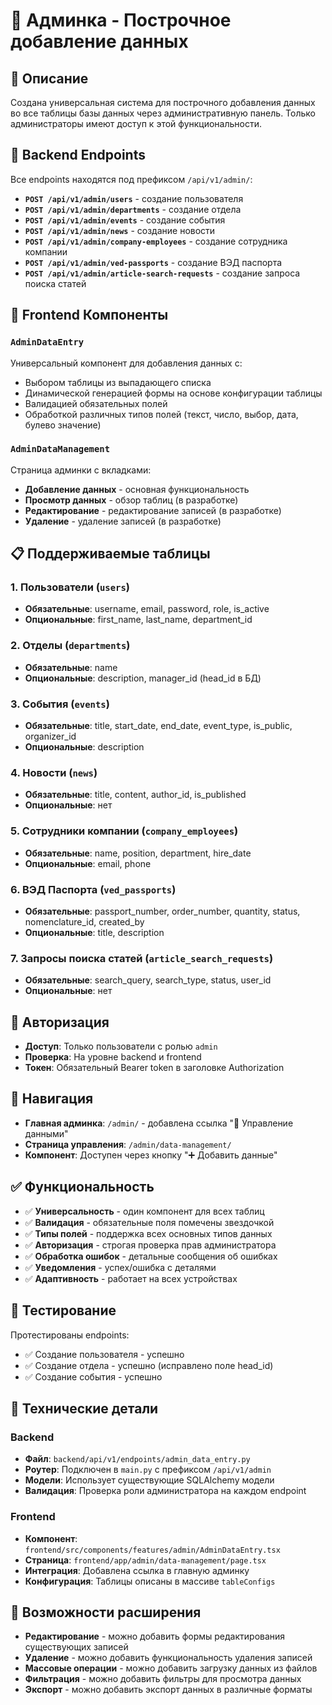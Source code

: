 # 👑 Админка - Построчное добавление данных

## 🎯 Описание

Создана универсальная система для построчного добавления данных во все таблицы базы данных через административную панель. Только администраторы имеют доступ к этой функциональности.

## 🔧 Backend Endpoints

Все endpoints находятся под префиксом `/api/v1/admin/`:

- **`POST /api/v1/admin/users`** - создание пользователя
- **`POST /api/v1/admin/departments`** - создание отдела
- **`POST /api/v1/admin/events`** - создание события
- **`POST /api/v1/admin/news`** - создание новости
- **`POST /api/v1/admin/company-employees`** - создание сотрудника компании
- **`POST /api/v1/admin/ved-passports`** - создание ВЭД паспорта
- **`POST /api/v1/admin/article-search-requests`** - создание запроса поиска статей

## 🎨 Frontend Компоненты

### `AdminDataEntry`
Универсальный компонент для добавления данных с:
- Выбором таблицы из выпадающего списка
- Динамической генерацией формы на основе конфигурации таблицы
- Валидацией обязательных полей
- Обработкой различных типов полей (текст, число, выбор, дата, булево значение)

### `AdminDataManagement`
Страница админки с вкладками:
- **Добавление данных** - основная функциональность
- **Просмотр данных** - обзор таблиц (в разработке)
- **Редактирование** - редактирование записей (в разработке)
- **Удаление** - удаление записей (в разработке)

## 📋 Поддерживаемые таблицы

### 1. Пользователи (`users`)
- **Обязательные**: username, email, password, role, is_active
- **Опциональные**: first_name, last_name, department_id

### 2. Отделы (`departments`)
- **Обязательные**: name
- **Опциональные**: description, manager_id (head_id в БД)

### 3. События (`events`)
- **Обязательные**: title, start_date, end_date, event_type, is_public, organizer_id
- **Опциональные**: description

### 4. Новости (`news`)
- **Обязательные**: title, content, author_id, is_published
- **Опциональные**: нет

### 5. Сотрудники компании (`company_employees`)
- **Обязательные**: name, position, department, hire_date
- **Опциональные**: email, phone

### 6. ВЭД Паспорта (`ved_passports`)
- **Обязательные**: passport_number, order_number, quantity, status, nomenclature_id, created_by
- **Опциональные**: title, description

### 7. Запросы поиска статей (`article_search_requests`)
- **Обязательные**: search_query, search_type, status, user_id
- **Опциональные**: нет

## 🔐 Авторизация

- **Доступ**: Только пользователи с ролью `admin`
- **Проверка**: На уровне backend и frontend
- **Токен**: Обязательный Bearer token в заголовке Authorization

## 📍 Навигация

- **Главная админка**: `/admin/` - добавлена ссылка "👑 Управление данными"
- **Страница управления**: `/admin/data-management/`
- **Компонент**: Доступен через кнопку "➕ Добавить данные"

## ✅ Функциональность

- ✅ **Универсальность** - один компонент для всех таблиц
- ✅ **Валидация** - обязательные поля помечены звездочкой
- ✅ **Типы полей** - поддержка всех основных типов данных
- ✅ **Авторизация** - строгая проверка прав администратора
- ✅ **Обработка ошибок** - детальные сообщения об ошибках
- ✅ **Уведомления** - успех/ошибка с деталями
- ✅ **Адаптивность** - работает на всех устройствах

## 🧪 Тестирование

Протестированы endpoints:
- ✅ Создание пользователя - успешно
- ✅ Создание отдела - успешно (исправлено поле head_id)
- ✅ Создание события - успешно

## 🔧 Технические детали

### Backend
- **Файл**: `backend/api/v1/endpoints/admin_data_entry.py`
- **Роутер**: Подключен в `main.py` с префиксом `/api/v1/admin`
- **Модели**: Использует существующие SQLAlchemy модели
- **Валидация**: Проверка роли администратора на каждом endpoint

### Frontend
- **Компонент**: `frontend/src/components/features/admin/AdminDataEntry.tsx`
- **Страница**: `frontend/app/admin/data-management/page.tsx`
- **Интеграция**: Добавлена ссылка в главную админку
- **Конфигурация**: Таблицы описаны в массиве `tableConfigs`

## 🚀 Возможности расширения

- **Редактирование** - можно добавить формы редактирования существующих записей
- **Удаление** - можно добавить функциональность удаления записей
- **Массовые операции** - можно добавить загрузку данных из файлов
- **Фильтрация** - можно добавить фильтры для просмотра данных
- **Экспорт** - можно добавить экспорт данных в различные форматы

